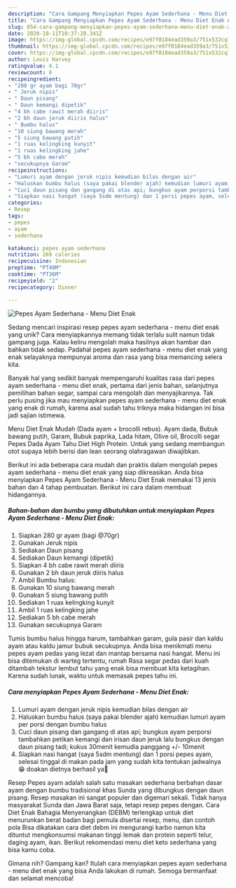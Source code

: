 ```yaml
---
description: "Cara Gampang Menyiapkan Pepes Ayam Sederhana - Menu Diet Enak Anti Gagal"
title: "Cara Gampang Menyiapkan Pepes Ayam Sederhana - Menu Diet Enak Anti Gagal"
slug: 854-cara-gampang-menyiapkan-pepes-ayam-sederhana-menu-diet-enak-anti-gagal
date: 2020-10-11T10:37:28.341Z
image: https://img-global.cpcdn.com/recipes/e97f0184ead359a3/751x532cq70/pepes-ayam-sederhana-menu-diet-enak-foto-resep-utama.jpg
thumbnail: https://img-global.cpcdn.com/recipes/e97f0184ead359a3/751x532cq70/pepes-ayam-sederhana-menu-diet-enak-foto-resep-utama.jpg
cover: https://img-global.cpcdn.com/recipes/e97f0184ead359a3/751x532cq70/pepes-ayam-sederhana-menu-diet-enak-foto-resep-utama.jpg
author: Louis Harvey
ratingvalue: 4.1
reviewcount: 8
recipeingredient:
- "280 gr ayam bagi 70gr"
- " Jeruk nipis"
- " Daun pisang"
- " Daun kemangi dipetik"
- "4 bh cabe rawit merah diiris"
- "2 bh daun jeruk diiris halus"
- " Bumbu halus"
- "10 siung bawang merah"
- "5 siung bawang putih"
- "1 ruas kelingking kunyit"
- "1 ruas kelingking jahe"
- "5 bh cabe merah"
- "secukupnya Garam"
recipeinstructions:
- "Lumuri ayam dengan jeruk nipis kemudian bilas dengan air"
- "Haluskan bumbu halus (saya pakai blender ajah) kemudian lumuri ayam per porsi dengan bumbu halus"
- "Cuci daun pisang dan gangang di atas api; bungkus ayam perporsi tambahkan petikan kemangi dan irisan daun jeruk lalu bungkus dengan daun pisang tadi; kukus 30menit kemudia panggang +/- 10menit"
- "Siapkan nasi hangat (saya 5sdm mentung) dan 1 porsi pepes ayam, selesai tinggal di makan pada jam yang sudah kita tentukan jadwalnya 😁 doakan dietnya berhasil ya💙"
categories:
- Resep
tags:
- pepes
- ayam
- sederhana

katakunci: pepes ayam sederhana 
nutrition: 269 calories
recipecuisine: Indonesian
preptime: "PT40M"
cooktime: "PT36M"
recipeyield: "2"
recipecategory: Dinner

---
```



![Pepes Ayam Sederhana - Menu Diet Enak](https://img-global.cpcdn.com/recipes/e97f0184ead359a3/751x532cq70/pepes-ayam-sederhana-menu-diet-enak-foto-resep-utama.jpg)

Sedang mencari inspirasi resep pepes ayam sederhana - menu diet enak yang unik? Cara menyiapkannya memang tidak terlalu sulit namun tidak gampang juga. Kalau keliru mengolah maka hasilnya akan hambar dan bahkan tidak sedap. Padahal pepes ayam sederhana - menu diet enak yang enak selayaknya mempunyai aroma dan rasa yang bisa memancing selera kita.

Banyak hal yang sedikit banyak mempengaruhi kualitas rasa dari pepes ayam sederhana - menu diet enak, pertama dari jenis bahan, selanjutnya pemilihan bahan segar, sampai cara mengolah dan menyajikannya. Tak perlu pusing jika mau menyiapkan pepes ayam sederhana - menu diet enak yang enak di rumah, karena asal sudah tahu triknya maka hidangan ini bisa jadi sajian istimewa.

Menu Diet Enak Mudah (Dada ayam + brocolli rebus). Ayam dada, Bubuk bawang putih, Garam, Bubuk paprika, Lada hitam, Olive oil, Brocolli segar Pepes Dada Ayam Tahu Diet High Protein. Untuk yang sedang membangun otot supaya lebih berisi dan lean seorang olahragawan diwajibkan.


Berikut ini ada beberapa cara mudah dan praktis dalam mengolah pepes ayam sederhana - menu diet enak yang siap dikreasikan. Anda bisa menyiapkan Pepes Ayam Sederhana - Menu Diet Enak memakai 13 jenis bahan dan 4 tahap pembuatan. Berikut ini cara dalam membuat hidangannya.

<!--inarticleads1-->

##### Bahan-bahan dan bumbu yang dibutuhkan untuk menyiapkan Pepes Ayam Sederhana - Menu Diet Enak:

1. Siapkan 280 gr ayam (bagi @70gr)
1. Gunakan  Jeruk nipis
1. Sediakan  Daun pisang
1. Sediakan  Daun kemangi (dipetik)
1. Siapkan 4 bh cabe rawit merah diiris
1. Gunakan 2 bh daun jeruk diiris halus
1. Ambil  Bumbu halus:
1. Gunakan 10 siung bawang merah
1. Gunakan 5 siung bawang putih
1. Sediakan 1 ruas kelingking kunyit
1. Ambil 1 ruas kelingking jahe
1. Sediakan 5 bh cabe merah
1. Gunakan secukupnya Garam


Tumis bumbu halus hingga harum, tambahkan garam, gula pasir dan kaldu ayam atau kaldu jamur bubuk secukupnya. Anda bisa menikmati menu pepes ayam pedas yang lezat dan mantap bersama nasi hangat. Menu ini bisa ditemukan di warteg tertentu, rumah Rasa segar pedas dari kuah ditambah tekstur lembut tahu yang enak bisa membuat kita ketagihan. Karena sudah lunak, waktu untuk memasak pepes tahu ini. 

<!--inarticleads2-->

##### Cara menyiapkan Pepes Ayam Sederhana - Menu Diet Enak:

1. Lumuri ayam dengan jeruk nipis kemudian bilas dengan air
1. Haluskan bumbu halus (saya pakai blender ajah) kemudian lumuri ayam per porsi dengan bumbu halus
1. Cuci daun pisang dan gangang di atas api; bungkus ayam perporsi tambahkan petikan kemangi dan irisan daun jeruk lalu bungkus dengan daun pisang tadi; kukus 30menit kemudia panggang +/- 10menit
1. Siapkan nasi hangat (saya 5sdm mentung) dan 1 porsi pepes ayam, selesai tinggal di makan pada jam yang sudah kita tentukan jadwalnya 😁 doakan dietnya berhasil ya💙


Resep Pepes ayam adalah salah satu masakan sederhana berbahan dasar ayam dengan bumbu tradisional khas Sunda yang dibungkus dengan daun pisang. Resep masakan ini sangat populer dan digemari sekali. Tidak hanya masyarakat Sunda dan Jawa Barat saja, tetapi resep pepes dengan. Cara Diet Enak Bahagia Menyenangkan (DEBM) terlengkap untuk diet menurunkan berat badan bagi pemula disertai resep, menu, dan contoh pola Bisa dikatakan cara diet debm ini mengurangi karbo namun kita dituntut mengkonsumsi makanan tinggi lemak dan protein seperti telur, daging ayam, ikan. Berikut rekomendasi menu diet keto sederhana yang bisa kamu coba. 

Gimana nih? Gampang kan? Itulah cara menyiapkan pepes ayam sederhana - menu diet enak yang bisa Anda lakukan di rumah. Semoga bermanfaat dan selamat mencoba!
